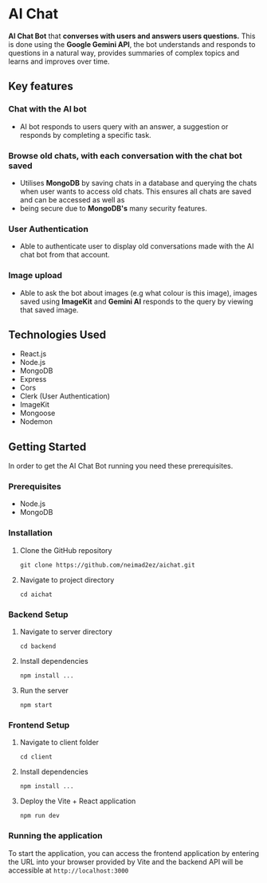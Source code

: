# AI Chat

**AI Chat Bot** that **converses with users and answers users questions.** This is done using the **Google Gemini API**, the bot understands and responds to questions in a natural way,
provides summaries of complex topics and learns and improves over time.

## Key features
### Chat with the AI bot
* AI bot responds to users query with an answer, a suggestion or responds by completing a specific task.

### Browse old chats, with each conversation with the chat bot saved
* Utilises **MongoDB** by saving chats in a database and querying the chats when user wants to access old chats. This ensures all chats are saved and can be accessed as well as
* being secure due to **MongoDB's** many security features.

### User Authentication
* Able to authenticate user to display old conversations made with the AI chat bot from that account.

### Image upload
* Able to ask the bot about images (e.g what colour is this image), images saved using **ImageKit** and **Gemini AI** responds to the query by viewing that saved image.

## Technologies Used
* React.js
* Node.js
* MongoDB
* Express
* Cors
* Clerk (User Authentication)
* ImageKit
* Mongoose
* Nodemon

## Getting Started
In order to get the AI Chat Bot running you need these prerequisites.

### Prerequisites
* Node.js
* MongoDB

### Installation
1. Clone the GitHub repository
    ```
    git clone https://github.com/neimad2ez/aichat.git
    ```

2. Navigate to project directory
    
    ```
    cd aichat
    ```

### Backend Setup

1. Navigate to server directory
    ```
    cd backend
    ```

2. Install dependencies
    ```
    npm install ...
    ```

3. Run the server
    ```
    npm start
    ```

### Frontend Setup

1. Navigate to client folder
    ```
    cd client
    ```

2. Install dependencies
    ```
    npm install ...
    ```

3. Deploy the Vite + React application
    ```
    npm run dev
    ```

### Running the application
To start the application, you can access the frontend application by entering the URL into your browser provided by Vite and the backend API will be accessible at `http://localhost:3000`
